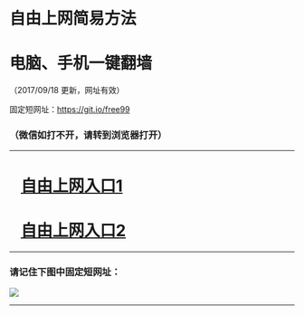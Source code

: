 ﻿# 自由上网简易方法

# 电脑、手机一键翻墙

（2017/09/18 更新，网址有效）

固定短网址：https://git.io/free99

### （微信如打不开，请转到浏览器打开）


***





# &nbsp;&nbsp; <a href="http://ft1479730728.fwq-tz1005.info/fwqtz01.html?t=091800125685 " target="_blank">自由上网入口1</a>
# &nbsp;&nbsp; <a href="http://ft1267517109.fwq-tz1006.info/fwqtz02.html?t=091800122234 " target="_blank">自由上网入口2</a>
***

### 请记住下图中固定短网址：

<img src="https://s3-us-west-2.amazonaws.com/fwq-1001/yjfq-20170905okok.png" /> 


***

